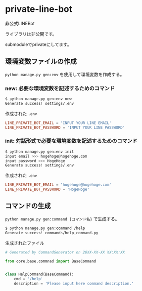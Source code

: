 # private-line-bot
非公式LINEBot

ライブラリは非公開です。

submoduleでprivateにしてます。

## 環境変数ファイルの作成

`python manage.py gen:env` を使用して環境変数を作成する。

### **new**: 必要な環境変数を記述するためのコマンド

```bash
$ python manage.py gen:env new
Generate success! settings/.env
```

作成された `.env`


```conf
LINE_PRIVATE_BOT_EMAIL = 'INPUT YOUR LINE EMAIL'
LINE_PRIVATE_BOT_PASSWORD = 'INPUT YOUR LINE PASSWORD'
```

### **init**: 対話形式で必要な環境変数を記述するためのコマンド

```sh
$ python manage.py gen:env init
input email >>> hogehoge@hogehoge.com
input password >>> HogeHoge
Generate success! settings/.env
```

作成された `.env`

```conf
LINE_PRIVATE_BOT_EMAIL = 'hogehoge@hogehoge.com'
LINE_PRIVATE_BOT_PASSWORD = 'HogeHoge'
```

## コマンドの生成

`python manage.py gen:command {コマンド名}` で生成する。

```sh
$ python manage.py gen:command /help
Generate success! commands/help_command.py
```

生成されたファイル

```python
# Generated by CommandGenerator on 20XX-XX-XX XX:XX:XX

from core.base.commnad import BaseCommand


class HelpCommand(BaseCommand):
    cmd = '/help'
    description = 'Please input here command description.'
```

